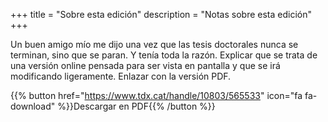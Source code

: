 +++
title = "Sobre esta edición"
description = "Notas sobre esta edición"
+++


Un buen amigo mío me dijo una vez que las tesis doctorales nunca se terminan, sino que se paran. Y tenía toda la razón.
Explicar que se trata de una versión online pensada para ser vista en pantalla y que se irá modificando ligeramente.
Enlazar con la versión PDF.

{{% button href="https://www.tdx.cat/handle/10803/565533" icon="fa fa-download" %}}Descargar en PDF{{% /button %}}
